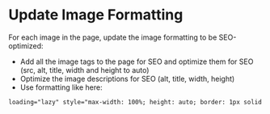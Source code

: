 # Update Image Formatting

For each image in the page, update the image formatting to be SEO-optimized:
- Add all the image tags to the page for SEO and optimize them for SEO (src, alt, title, width and height to auto)
- Optimize the image descriptions for SEO (alt, title, width, height)
- Use formatting like here:
```html
loading="lazy" style="max-width: 100%; height: auto; border: 1px solid #ddd; border-radius: 4px;"
```